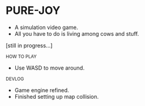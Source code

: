 # PURE-JOY

- A simulation video game.
- All you have to do is living among cows and stuff.

[still in progress...]

<sup>HOW TO PLAY</sup>
- Use WASD to move around.

<sup>DEVLOG</sup>
- Game engine refined. 
- Finished setting up map collision.
